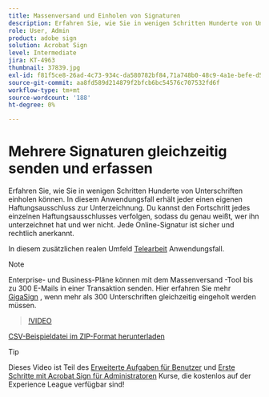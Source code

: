 ```yaml
---
title: Massenversand und Einholen von Signaturen
description: Erfahren Sie, wie Sie in wenigen Schritten Hunderte von Unterschriften gleichzeitig für jedes Dokument einholen können
role: User, Admin
product: adobe sign
solution: Acrobat Sign
level: Intermediate
jira: KT-4963
thumbnail: 37839.jpg
exl-id: f81f5ce8-26ad-4c73-934c-da580782bf84,71a748b0-48c9-4a1e-befe-d5f311d6c05e
source-git-commit: aa8fd589d214879f2bfcb6bc54576c707532fd6f
workflow-type: tm+mt
source-wordcount: '188'
ht-degree: 0%

---
```


# Mehrere Signaturen gleichzeitig senden und erfassen

Erfahren Sie, wie Sie in wenigen Schritten Hunderte von Unterschriften einholen können. In diesem Anwendungsfall erhält jeder einen eigenen Haftungsausschluss zur Unterzeichnung. Du kannst den Fortschritt jedes einzelnen Haftungsausschlusses verfolgen, sodass du genau weißt, wer ihn unterzeichnet hat und wer nicht. Jede Online-Signatur ist sicher und rechtlich anerkannt.

In diesem zusätzlichen realen Umfeld [Telearbeit](https://experienceleague.adobe.com/docs/document-cloud-learn/sign-learning-hub/expand/recipes/gov/usecasegovtelework.html?lang=en) Anwendungsfall.

>[!NOTE]
>
>Enterprise- und Business-Pläne können mit dem Massenversand -Tool bis zu 300 E-Mails in einer Transaktion senden. Hier erfahren Sie mehr [GigaSign](https://experienceleague.adobe.com/docs/document-cloud-learn/sign-learning-hub/develop/custom/gigasign.html?lang=en) , wenn mehr als 300 Unterschriften gleichzeitig eingeholt werden müssen.

>[!VIDEO](https://video.tv.adobe.com/v/33655?quality=12&learn=on&hidetitle=true)

[CSV-Beispieldatei im ZIP-Format herunterladen](../assets/megasign_merge_sample.zip)

>[!TIP]
>
>Dieses Video ist Teil des [Erweiterte Aufgaben für Benutzer](https://experienceleague.adobe.com/?recommended=Sign-U-1-2020.3) und [Erste Schritte mit Acrobat Sign für Administratoren](https://experienceleague.adobe.com/?recommended=Sign-A-1-2020.2) Kurse, die kostenlos auf der Experience League verfügbar sind!

